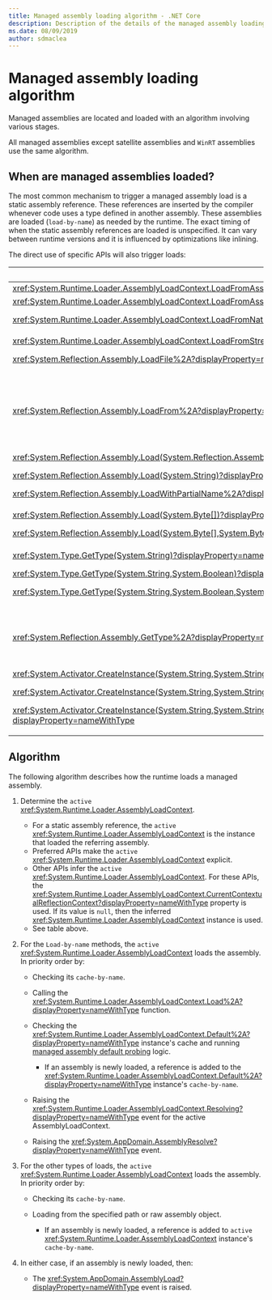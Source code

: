 ```yaml
---
title: Managed assembly loading algorithm - .NET Core
description: Description of the details of the managed assembly loading algorithm in .NET Core
ms.date: 08/09/2019
author: sdmaclea
---
```

# Managed assembly loading algorithm

Managed assemblies are located and loaded with an algorithm involving various stages.

All managed assemblies except satellite assemblies and `WinRT` assemblies use the same algorithm.

## When are managed assemblies loaded?

The most common mechanism to trigger a managed assembly load is a static assembly reference. These references are inserted by the compiler whenever code uses a type defined in another assembly. These assemblies are loaded (`load-by-name`) as needed by the runtime. The exact timing of when the static assembly references are loaded is unspecified. It can vary between runtime versions and it is influenced by optimizations like inlining.

The direct use of specific APIs will also trigger loads:

|API  |Description  |`Active` <xref:System.Runtime.Loader.AssemblyLoadContext> |
|---------|---------|---------|
|<xref:System.Runtime.Loader.AssemblyLoadContext.LoadFromAssemblyName%2A?displayProperty=nameWithType>|`Load-by-name`|The [this](../../csharp/language-reference/keywords/this.md) instance.|
|<xref:System.Runtime.Loader.AssemblyLoadContext.LoadFromAssemblyPath%2A?displayProperty=nameWithType><p><xref:System.Runtime.Loader.AssemblyLoadContext.LoadFromNativeImagePath%2A?displayProperty=nameWithType>|Load from path.|The [this](../../csharp/language-reference/keywords/this.md) instance.|
<xref:System.Runtime.Loader.AssemblyLoadContext.LoadFromStream%2A?displayProperty=nameWithType>|Load from object.|The [this](../../csharp/language-reference/keywords/this.md) instance.|
|<xref:System.Reflection.Assembly.LoadFile%2A?displayProperty=nameWithType>|Load from path in a new <xref:System.Runtime.Loader.AssemblyLoadContext> instance|The new <xref:System.Runtime.Loader.AssemblyLoadContext> instance.|
<xref:System.Reflection.Assembly.LoadFrom%2A?displayProperty=nameWithType>|Load from path in the <xref:System.Runtime.Loader.AssemblyLoadContext.Default%2A?displayProperty=nameWithType> instance.<p>Adds a <xref:System.AppDomain.AssemblyResolve?displayProperty=nameWithType> handler. The handler will load the assembly's dependencies from its directory.|The <xref:System.Runtime.Loader.AssemblyLoadContext.Default%2A?displayProperty=nameWithType> instance.|
|<xref:System.Reflection.Assembly.Load(System.Reflection.AssemblyName)?displayProperty=nameWithType><p><xref:System.Reflection.Assembly.Load(System.String)?displayProperty=nameWithType><p><xref:System.Reflection.Assembly.LoadWithPartialName%2A?displayProperty=nameWithType>|`Load-by-name`.|Inferred from caller.<p>Prefer <xref:System.Runtime.Loader.AssemblyLoadContext> methods.|
|<xref:System.Reflection.Assembly.Load(System.Byte[])?displayProperty=nameWithType><p><xref:System.Reflection.Assembly.Load(System.Byte[],System.Byte[])?displayProperty=nameWithType>|Load from object in a new <xref:System.Runtime.Loader.AssemblyLoadContext> instance.|The new <xref:System.Runtime.Loader.AssemblyLoadContext> instance.|
<xref:System.Type.GetType(System.String)?displayProperty=nameWithType><p><xref:System.Type.GetType(System.String,System.Boolean)?displayProperty=nameWithType><p><xref:System.Type.GetType(System.String,System.Boolean,System.Boolean)?displayProperty=nameWithType>|`Load-by-name`.|Inferred from caller.<p>Prefer <xref:System.Type.GetType%2A?displayProperty=nameWithType> methods with an `assemblyResolver` argument.|
<xref:System.Reflection.Assembly.GetType%2A?displayProperty=nameWithType>|If type `name` describes an assembly qualified generic type, trigger a `Load-by-name`.|Inferred from caller.<p>Prefer <xref:System.Type.GetType%2A?displayProperty=nameWithType> when using assembly qualified type names.|
<xref:System.Activator.CreateInstance(System.String,System.String)?displayProperty=nameWithType><p><xref:System.Activator.CreateInstance(System.String,System.String,System.Object[])?displayProperty=nameWithType><p><xref:System.Activator.CreateInstance(System.String,System.String,System.Boolean,System.Reflection.BindingFlags,System.Reflection.Binder,System.Object[],System.Globalization.CultureInfo,System.Object[])?displayProperty=nameWithType>|`Load-by-name`.|Inferred from caller.<p>Prefer <xref:System.Activator.CreateInstance%2A?displayProperty=nameWithType> methods taking a <xref:System.Type> argument.|

## Algorithm

The following algorithm describes how the runtime loads a managed assembly.

1. Determine the `active` <xref:System.Runtime.Loader.AssemblyLoadContext>.

    - For a static assembly reference, the `active` <xref:System.Runtime.Loader.AssemblyLoadContext> is the instance that loaded the referring assembly.
    - Preferred APIs make the `active` <xref:System.Runtime.Loader.AssemblyLoadContext> explicit.
    - Other APIs infer the `active` <xref:System.Runtime.Loader.AssemblyLoadContext>. For these APIs, the <xref:System.Runtime.Loader.AssemblyLoadContext.CurrentContextualReflectionContext?displayProperty=nameWithType> property is used. If its value is `null`, then the inferred <xref:System.Runtime.Loader.AssemblyLoadContext> instance is used.
    - See table above.

2. For the `Load-by-name` methods, the `active` <xref:System.Runtime.Loader.AssemblyLoadContext> loads the assembly. In priority order by:
    - Checking its `cache-by-name`.

    - Calling the <xref:System.Runtime.Loader.AssemblyLoadContext.Load%2A?displayProperty=nameWithType> function.

    - Checking the <xref:System.Runtime.Loader.AssemblyLoadContext.Default%2A?displayProperty=nameWithType> instance's cache and running [managed assembly default probing](default-probing.md#managed-assembly-default-probing) logic.

      - If an assembly is newly loaded, a reference is added to the <xref:System.Runtime.Loader.AssemblyLoadContext.Default%2A?displayProperty=nameWithType> instance's `cache-by-name`.

    - Raising the <xref:System.Runtime.Loader.AssemblyLoadContext.Resolving?displayProperty=nameWithType> event for the active AssemblyLoadContext.

    - Raising the <xref:System.AppDomain.AssemblyResolve?displayProperty=nameWithType> event.

3. For the other types of loads, the `active` <xref:System.Runtime.Loader.AssemblyLoadContext> loads the assembly. In priority order by:
    - Checking its `cache-by-name`.

    - Loading from the specified path or raw assembly object.

      - If an assembly is newly loaded, a reference is added to `active` <xref:System.Runtime.Loader.AssemblyLoadContext> instance's `cache-by-name`.

4. In either case, if an assembly is newly loaded, then:
   - The <xref:System.AppDomain.AssemblyLoad?displayProperty=nameWithType> event is raised.
